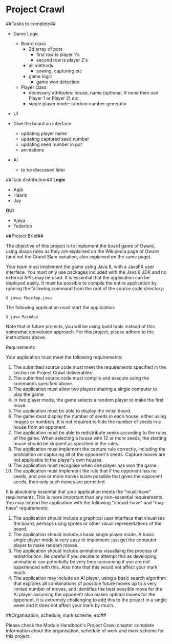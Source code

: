 # Project Crawl #

##Tasks to complete##
- Game Logic
  - Board class
    - 2d array of pots
      - first row is player 1's
      - second row is player 2's
    - all methods
      - sowing, capturing etc
    - game logic
      - game won detection
  - Player class 
    - necessary attributes: house, name (optional, if none then use Player 1 or Player 2) etc
    - single player mode: random number generator
- UI
 - Give the board an interface
    - updating player name
    - updating captured seed number
    - updating seed number in pot
    - animations

- AI
  - to be discussed later


##Task distribution##
**Logic**
- Aqib
- Haaris
- Jay

**GUI**
- Ajeya
- Federico


##Project Brief##

The objective of this project is to implement the board game of Oware, using abapa rules as they are explained on the Wikipedia page of Oware (and not the Grand Slam variation, also explained on the same page).

Your team must implement the game using Java 8, with a JavaFX user interface. You must only use packages included with the Java 8 JDK and no external APIs may be used. It is essential that the application can be deployed easily. It must be possible to compile the entire application by running the following command from the root of the source code directory:

`$ javac MainApp.java`

The following application must start the application:

`$ java MainApp`

Note that in future projects, you will be using build tools instead of this somewhat convoluted approach. For this project, please adhere to the instructions above.

Requirements

Your application must meet the following requirements:

1. The submitted source code must meet the requirements specified in the section on Project Crawl deliverables
2. The submitted source code must compile and execute using the commands specified above.
3. The application must allow two players sharing a single computer to play the game:
3. In two player mode, the game selects a random player to make the first move.
4. The application must be able to display the initial board.
5. The game must display the number of seeds in each house, either using images or numbers. It is not required to hide the number of seeds in a house from an opponent.
6. The application must be able to redistribute seeks according to the rules of the game. When selecting a house with 12 or more seeds, the starting house should be skipped as specified in the rules.
7. The application must implement the capture rule correctly, including the prohibition on capturing all of the opponent's seeds. Capture moves are not applicable to the player's own houses.
8. The application must recognise when one player has won the game.
9. The application must implement the rule that if the opponent has no seeds, and one or more moves is/are possible that gives the opponent seeds, then only such moves are permitted.

It is absolutely essential that your application meets the "must-have" requirements. This is more important than any non-essential requirements. You may extend the application with the following "should-have" and "may-have" requirements:

1. The application should include a graphical user interface that visualises the board, perhaps using sprites or other visual representations of the board.
2. The application should include a basic single player mode. A basic single player mode is very easy to implement: just get the computer player to make random moves.
3. The application should include animations visualising the process of redistribution. Be careful if you decide to attempt this as developing animations can potentially be very time consuming if you are not experienced with this. Also note that this would not affect your mark much.
4. The application may include an AI player, using a basic search algorithm that explores all combinations of possible future moves up to a very limited number of moves, and identifies the best possible move for the AI player assuming the opponent also makes optimal moves for the opponent. It is extremely challenging to add this to the project in a single week and it does not affect your mark by much.


##Organisation, schedule, mark scheme, etc##

Please check the Module Handbook's Project Crawl chapter complete information about the organisation, schedule of work and mark scheme for this project.
